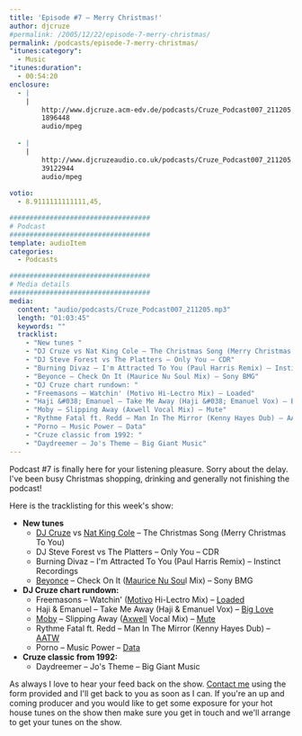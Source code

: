 ```yaml
---
title: 'Episode #7 – Merry Christmas!'
author: djcruze
#permalink: /2005/12/22/episode-7-merry-christmas/
permalink: /podcasts/episode-7-merry-christmas/
"itunes:category":
  - Music
"itunes:duration":
  - 00:54:20
enclosure:
  - |
    |
        http://www.djcruze.acm-edv.de/podcasts/Cruze_Podcast007_211205.mp3
        1896448
        audio/mpeg
        
  - |
    |
        http://www.djcruzeaudio.co.uk/podcasts/Cruze_Podcast007_211205.mp3
        39122944
        audio/mpeg
        
votio:
  - 8.9111111111111,45,

###################################
# Podcast
###################################
template: audioItem
categories:
  - Podcasts

###################################
# Media details
###################################
media:
  content: "audio/podcasts/Cruze_Podcast007_211205.mp3"
  length: "01:03:45"
  keywords: ""
  tracklist:
    - "New tunes "
    - "DJ Cruze vs Nat King Cole – The Christmas Song (Merry Christmas To You)"
    - "DJ Steve Forest vs The Platters – Only You – CDR"
    - "Burning Divaz – I'm Attracted To You (Paul Harris Remix) – Instinct Recordings"
    - "Beyonce – Check On It (Maurice Nu Soul Mix) – Sony BMG"
    - "DJ Cruze chart rundown: "
    - "Freemasons – Watchin' (Motivo Hi-Lectro Mix) – Loaded"
    - "Haji &#038; Emanuel – Take Me Away (Haji &#038; Emanuel Vox) – Big Love"
    - "Moby – Slipping Away (Axwell Vocal Mix) – Mute"
    - "Rythme Fatal ft. Redd – Man In The Mirror (Kenny Hayes Dub) – AATW"
    - "Porno – Music Power – Data"
    - "Cruze classic from 1992: "
    - "Daydreemer – Jo's Theme – Big Giant Music"
---
```

Podcast #7 is finally here for your listening pleasure. Sorry about the delay. I've been busy Christmas shopping, drinking and generally not finishing the podcast!

Here is the tracklisting for this week's show:

  * **New tunes** 
      * [DJ Cruze][3] vs [Nat King Cole][4] – The Christmas Song (Merry Christmas To You)
      * DJ Steve Forest vs The Platters – Only You – CDR
      * Burning Divaz – I'm Attracted To You (Paul Harris Remix) – Instinct Recordings
      * [Beyonce][5] – Check On It ([Maurice Nu Sou][6]l Mix) – Sony BMG
  * **DJ Cruze chart rundown:** 
      * Freemasons – Watchin' ([Motivo][7] Hi-Lectro Mix) – [Loaded][8]
      * Haji &#038; Emanuel – Take Me Away (Haji &#038; Emanuel Vox) – [Big Love][9]
      * [Moby][10] – Slipping Away ([Axwell][11] Vocal Mix) – [Mute][12]
      * Rythme Fatal ft. Redd – Man In The Mirror (Kenny Hayes Dub) – [AATW][13]
      * Porno – Music Power – [Data][14]
  * **Cruze classic from 1992:** 
      * Daydreemer – Jo's Theme – Big Giant Music

As always I love to hear your feed back on the show. [Contact me][15] using the form provided and I'll get back to you as soon as I can. If you're an up and coming producer and you would like to get some exposure for your hot house tunes on the show then make sure you get in touch and we'll arrange to get your tunes on the show.

 [1]: http://www.djcruzeaudio.co.uk/podcasts/Cruze_Podcast007_211205.mp3
 [2]: http://www.djcruze.co.uk/cms/podcasts/feed/rss2
 [3]: http://www.djcruze.co.uk/
 [4]: http://www.nat-king-cole.org/
 [5]: http://www.beyonceonline.com/
 [6]: http://www.mauricejoshua.com/
 [7]: http://www.motivo.it/
 [8]: http://www.loadedrecords.com/
 [9]: http://www.biglovemusic.co.uk/
 [10]: http://www.moby.com/
 [11]: http://www.axwell.co.uk/
 [12]: http://www.mute.com/
 [13]: http://www.aatw.com/
 [14]: http://www.ministryofsound.com/music/singles/
 [15]: http://www.djcruze.co.uk/cms/contact/